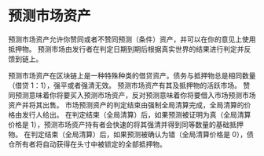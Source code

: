 # 预测市场资产

预测市场资产允许你赞同或者不赞同预测（条件）资产，并可以在你的意见上使用抵押物。
预测市场由发行者在判定日期到期后根据真实世界的结果进行判定并反馈到链上。

预测市场资产在区块链上是一种特殊种类的借贷资产。债务与抵押物总是相同数量（借贷 1：1），强平或者强清无效。
预测市场资产有其及抵押物的活跃市场。
赞同预测意味着你将要买入预测市场资产，反对预测意味着你将要借入市场预测市场资产并将其出售。
市场预测资产的判定结束由强制全局清算完成，全局清算的价格由发行人给出。
在判定结束（全局清算）后，如果预测被证明为真（全局清算价格是 1），预测市场资产持有者会快速的将其强清并得到同等数量的基础抵押物。
在判定结束（全局清算）后，如果预测被确认为错（全局清算价格是 0），债仓所有者将自动获得在头寸中被锁定的全部抵押物。
